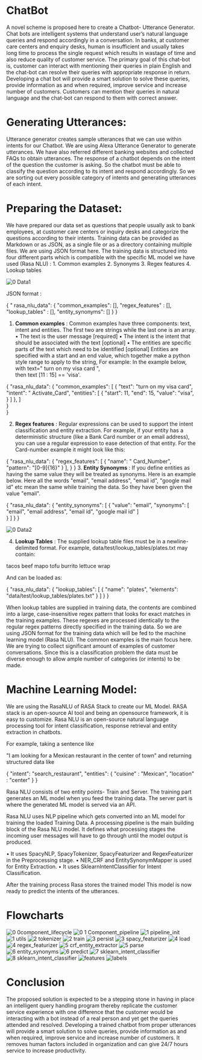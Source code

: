# ChatBot

A novel scheme is proposed here to create a Chatbot- Utterance Generator. Chat bots are intelligent systems that understand user’s natural language queries and respond accordingly in a conversation. In banks, at customer care centers and enquiry desks, human is insufficient and usually takes long time to process the single request which results in wastage of time and also reduce quality of customer service. The primary goal of this chat-bot is, customer can interact with mentioning their queries in plain English and the chat-bot can resolve their queries with appropriate response in return. Developing a chat bot will provide a smart solution to solve these queries, provide information as and when required, improve service and increase number of customers. Customers can mention their queries in natural language and the chat-bot can respond to them with correct answer. 


# Generating Utterances: 
Utterance generator creates sample utterances that we can use within intents for our Chatbot. We are using  Alexa Utterance Generator to generate utterances. We have also referred different banking websites  and  collected  FAQs to obtain utterances.
 The response of a chatbot depends on the intent of the question the customer is asking. So the chatbot must be able to classify the question according to its intent and respond accordingly. So we are sorting out every possible category of intents and generating utterances of each intent.

# Preparing the Dataset: 
We  have prepared our data set as  questions that  people usually  ask  to  bank  employees,  at  customer  care centers or inquiry desks and categorize the questions according to their intents.   Training data can be provided as Markdown or as JSON, as a single file or as a directory containing multiple files. We are using JSON format here.
The training data is structured into four different parts which is compatible with the specific ML model we have used (Rasa NLU) :  1. Common examples  2. Synonyms  3. Regex features  4. Lookup tables

![0 Data1](https://user-images.githubusercontent.com/69355442/120441797-919c7400-c3a2-11eb-9dff-57b4d082e9ff.jpg)


JSON format :

{
    " rasa_nlu_data": {
        "common_examples": [],
        "regex_features" : [],
        "lookup_tables"  : [],
        "entity_synonyms": []
    }
}



1.  **Common examples** : Common examples have three components: text, intent and entities. The first two are strings while the last one is an array.
•	The text is the user message [required]
•	The intent is the intent that should be associated with the text [optional]
•	The entities are specific parts of the text which need to be identified [optional]
Entities are specified with a start and an end value, which together make a python style range to apply to the string,
 For example: In the example below, with text=" turn on my visa card ",                
 then text [11 : 15] == 'visa'.

{
    "rasa_nlu_data": {
        "common_examples": [
           {
               "text": "turn on my visa card",
               "intent": " Activate_Card",
               "entities": [
                  {
                    "start": 11,
                    "end": 15,
                    "value": "visa",
                  }   ]
            },
        ]  
     }  
}

2.  **Regex features** : Regular expressions can be used to support the intent classification and entity extraction. For example, if your entity has a deterministic structure (like a Bank Card number or an email address), you can use a regular expression to ease detection of that entity. For the Card-number example it might look like this:

{
    "rasa_nlu_data": {
        "regex_features": [
             {
                "name": " Card_Number",
                "pattern": "[0-9]{16}"
              }
          ],
      } 
 }
3.  **Entity Synonyms** : If you define entities as having the same value they will be treated as synonyms.
Here is an example below. Here all the words "email", "email address", "email id", "google mail id" etc mean the same while training the data. So they have been given the value "email".

{
    "rasa_nlu_data": {
        "entity_synonyms": [
          {
                "value": "email",
                "synonyms": [
                  "email",
                  "email address",
                  "email id",
                  "google mail id"
                ]   
          }  ]
      } 
 }
 
 ![0 Data2](https://user-images.githubusercontent.com/69355442/120441720-7b8eb380-c3a2-11eb-92a5-5fd2d432926e.jpg)



4.  **Lookup Tables** : The supplied lookup table files must be in a newline-delimited format. For example,    data/test/lookup_tables/plates.txt may contain:

tacos
beef
mapo tofu
burrito
lettuce wrap

And can be loaded as:

{
    "rasa_nlu_data": {
        "lookup_tables": [
            {
                "name": "plates",
                "elements": "data/test/lookup_tables/plates.txt"
            }
        ]
    }
}

When lookup tables are supplied in training data, the contents are combined into a large, case-insensitive regex pattern that looks for exact matches in the training examples.  These regexes are processed identically to the regular regex patterns directly specified in the training data.
So we are using JSON format for the training data which will be fed to the machine learning model (Rasa NLU). The common examples is the main focus here. 
We are trying to collect significant amount of examples of customer conversations. Since this is a classification problem the data must be diverse enough to allow ample number of categories (or intents) to be made. 


# Machine Learning Model: 
We are using the RasaNLU of RASA Stack to create our ML Model. RASA stack is an open-source AI tool and being an opensource framework, it is easy to customize. Rasa NLU is an open-source natural language processing tool for intent classification, response retrieval and entity extraction in chatbots. 

For example, taking a sentence like

"I am looking for a Mexican restaurant in the center of town"
and returning structured data like

{
  "intent": "search_restaurant",
  "entities": {
    "cuisine" : "Mexican",
    "location" : "center"
  }
}

Rasa NLU consists of two entity points- Train and Server. 
The training part generates an ML model when you feed the training data. 
The server part is where the generated ML model is served via an API.

Rasa NLU uses NLP pipeline which gets converted into an ML model for training the loaded Training Data. 
A processing pipeline is the main building block of the Rasa NLU model. It defines what processing stages the incoming user messages will have to go through until the model output is produced.

•	It uses SpacyNLP, SpacyTokenizer, SpacyFeaturizer and RegexFeaturizer in the Preprocessing stage. 
•	NER_CRF  and  EntitySynonymMapper  is used for Entity Extraction. 
•	It uses SklearnIntentClassifier  for Intent Classification.

After the training process Rasa stores the trained model This model is now ready to predict the intents of the utterances. 

# Flowcharts
![0 0component_lifecycle](https://user-images.githubusercontent.com/69355442/120440128-e6d78600-c3a0-11eb-9ba7-e68aee143f9b.png)
![0 1 Component_pipeline](https://user-images.githubusercontent.com/69355442/120440134-e8a14980-c3a0-11eb-928e-ff46b50822ea.jpg)
![1 pipeline_init](https://user-images.githubusercontent.com/69355442/120440139-e9d27680-c3a0-11eb-8188-ed28c8a17514.jpg)
![1 utils](https://user-images.githubusercontent.com/69355442/120440143-eb03a380-c3a0-11eb-95b8-d75445df41fa.jpg)
![2 tokenizer](https://user-images.githubusercontent.com/69355442/120440147-ec34d080-c3a0-11eb-9285-84bbb4436034.jpg)
![2 train](https://user-images.githubusercontent.com/69355442/120440154-eccd6700-c3a0-11eb-85ec-3384449640df.jpg)
![3 persist](https://user-images.githubusercontent.com/69355442/120440158-edfe9400-c3a0-11eb-83bb-67ebe92d909a.jpg)
![3 spacy_featurizer](https://user-images.githubusercontent.com/69355442/120440164-ef2fc100-c3a0-11eb-9198-1ee4bd76d735.jpg)
![4 load](https://user-images.githubusercontent.com/69355442/120440172-f060ee00-c3a0-11eb-9e7b-48225f8d996b.jpg)
![4 regex_featurizer](https://user-images.githubusercontent.com/69355442/120440184-f1921b00-c3a0-11eb-8b87-f6b09c79d218.jpg)
![5 crf_entity_extractor](https://user-images.githubusercontent.com/69355442/120440194-f22ab180-c3a0-11eb-8ba9-092ce06a0ec4.jpg)
![5 parse](https://user-images.githubusercontent.com/69355442/120440199-f35bde80-c3a0-11eb-8fe6-e3f12d61e491.jpg)
![6 entity_synonyms](https://user-images.githubusercontent.com/69355442/120440203-f48d0b80-c3a0-11eb-98a3-61681bef7fa6.jpg)
![6 predict](https://user-images.githubusercontent.com/69355442/120440216-f656cf00-c3a0-11eb-883e-60c30edc9531.jpg)
![7 sklearn_intent_classifier](https://user-images.githubusercontent.com/69355442/120440223-f787fc00-c3a0-11eb-87b3-429e2a8634ce.jpg)
![8 sklearn_intent_classifier](https://user-images.githubusercontent.com/69355442/120440226-f8209280-c3a0-11eb-9600-087cf89d1a78.jpg)
![features](https://user-images.githubusercontent.com/69355442/120440231-f8b92900-c3a0-11eb-9da7-6e82d868f6f9.jpg)
![labels](https://user-images.githubusercontent.com/69355442/120440236-f9ea5600-c3a0-11eb-9d4a-99f3ce33362b.jpg)



# Conclusion
The proposed solution is expected to be a stepping stone in having in place an intelligent query handling program thereby replicate the customer service experience with one difference that the customer would be interacting with a bot instead of a real person and yet get the queries attended and resolved. Developing a trained chatbot from proper utterances will provide a smart solution to solve queries, provide information as and when required, improve service and increase number of customers. It removes human factors included in organization and can give 24/7 hours service to increase productivity.


